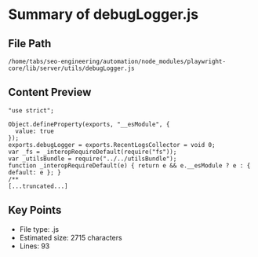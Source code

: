 # Summary of debugLogger.js
  
## File Path
`/home/tabs/seo-engineering/automation/node_modules/playwright-core/lib/server/utils/debugLogger.js`

## Content Preview
```
"use strict";

Object.defineProperty(exports, "__esModule", {
  value: true
});
exports.debugLogger = exports.RecentLogsCollector = void 0;
var _fs = _interopRequireDefault(require("fs"));
var _utilsBundle = require("../../utilsBundle");
function _interopRequireDefault(e) { return e && e.__esModule ? e : { default: e }; }
/**
[...truncated...]
```

## Key Points
- File type: .js
- Estimated size: 2715 characters
- Lines: 93
